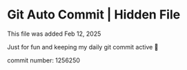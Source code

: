 # Git Auto Commit | Hidden File

This file was added Feb 12, 2025

Just for fun and keeping my daily git commit active 🤪

commit number: 1256250
